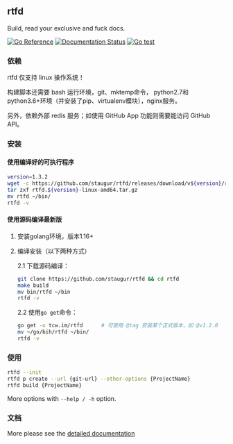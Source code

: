 ## rtfd

Build, read your exclusive and fuck docs.

[![Go Reference](https://pkg.go.dev/badge/tcw.im/rtfd.svg)](https://pkg.go.dev/tcw.im/rtfd)
[![Documentation Status](https://open.saintic.com/rtfd/saintic-docs/badge)](https://docs.saintic.com/rtfd/)
[![Go test](https://github.com/staugur/rtfd/actions/workflows/go.yml/badge.svg)](https://github.com/staugur/rtfd/actions/workflows/go.yml)

### 依赖

rtfd 仅支持 linux 操作系统！

构建脚本还需要 bash 运行环境，git、mktemp命令，
python2.7和python3.6+环境（并安装了pip、virtualenv模块），nginx服务。

另外，依赖外部 redis 服务；如使用 GitHub App 功能则需要能访问 GitHub API。

### 安装

#### 使用编译好的可执行程序

```bash
version=1.3.2
wget -c https://github.com/staugur/rtfd/releases/download/v${version}/rtfd.${version}-linux-amd64.tar.gz
tar zxf rtfd.${version}-linux-amd64.tar.gz
mv rtfd ~/bin/
rtfd -v
```

#### 使用源码编译最新版

1. 安装golang环境，版本1.16+

2. 编译安装（以下两种方式）

    2.1 下载源码编译：

    ```bash
    git clone https://github.com/staugur/rtfd && cd rtfd
    make build
    mv bin/rtfd ~/bin
    rtfd -v
    ```

    2.2 使用`go get`命令：

    ```bash
    go get -u tcw.im/rtfd      # 可使用 @tag 安装某个正式版本，如 @v1.2.0
    mv ~/go/bih/rtfd ~/bin/
    rtfd -v
    ```

### 使用

```bash
rtfd --init
rtfd p create --url {git-url} --other-options {ProjectName}
rtfd build {ProjectName}
```

More options with `--help / -h` option.

### 文档

More please see the [detailed documentation](https://docs.saintic.com/rtfd)
